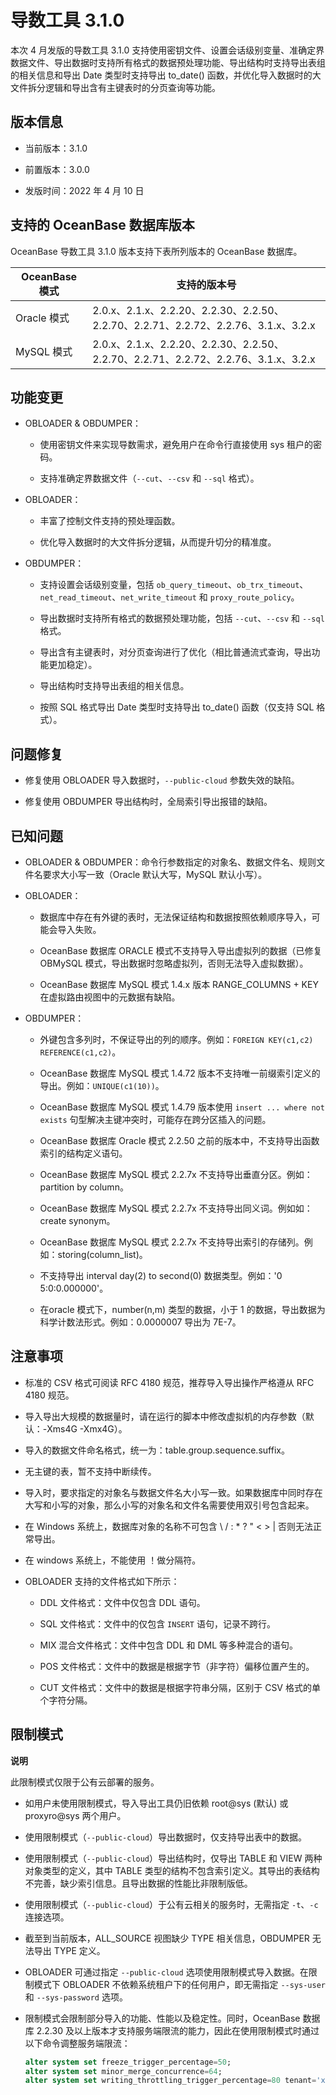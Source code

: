 # 导数工具 3.1.0


本次 4 月发版的导数工具 3.1.0 支持使用密钥文件、设置会话级别变量、准确定界数据文件、导出数据时支持所有格式的数据预处理功能、导出结构时支持导出表组的相关信息和导出 Date 类型时支持导出 to_date() 函数，并优化导入数据时的大文件拆分逻辑和导出含有主键表时的分页查询等功能。

版本信息 
-------------------------

* 当前版本：3.1.0

  

* 前置版本：3.0.0

  

* 发版时间：2022 年 4 月 10 日

  




支持的 OceanBase 数据库版本 
----------------------------------------

OceanBase 导数工具 3.1.0 版本支持下表所列版本的 OceanBase 数据库。


|         **OceanBase 模式**         |                                               **支持的版本号**                                                |
|-------------------------|--------------------------------------------------------------------------------------------------------|
| Oracle 模式 | 2.0.x、2.1.x、2.2.20、2.2.30、2.2.50、2.2.70、2.2.71、2.2.72、2.2.76、3.1.x、3.2.x                    |
| MySQL 模式  | 2.0.x、2.1.x、2.2.20、2.2.30、2.2.50、2.2.70、2.2.71、2.2.72、2.2.76、3.1.x、3.2.x |



功能变更 
-------------------------

* OBLOADER & OBDUMPER：

  * 使用密钥文件来实现导数需求，避免用户在命令行直接使用 sys 租户的密码。

    
  
  * 支持准确定界数据文件（`--cut`、`--csv` 和 `--sql` 格式）。

    
  

  

* OBLOADER：

  * 丰富了控制文件支持的预处理函数。

    
  
  * 优化导入数据时的大文件拆分逻辑，从而提升切分的精准度。

    
  

  

* OBDUMPER：

  * 支持设置会话级别变量，包括 `ob_query_timeout`、`ob_trx_timeout`、`net_read_timeout`、`net_write_timeout` 和 `proxy_route_policy`。

    
  
  * 导出数据时支持所有格式的数据预处理功能，包括 `--cut`、`--csv` 和 `--sql` 格式。

    
  
  * 导出含有主键表时，对分页查询进行了优化（相比普通流式查询，导出功能更加稳定）。

    
  
  * 导出结构时支持导出表组的相关信息。

    
  
  * 按照 SQL 格式导出 Date 类型时支持导出 to_date() 函数（仅支持 SQL 格式）。

    
  

  




问题修复 
-------------------------

* 修复使用 OBLOADER 导入数据时，`--public-cloud` 参数失效的缺陷。

  

* 修复使用 OBDUMPER 导出结构时，全局索引导出报错的缺陷。

  




已知问题 
-------------------------

* OBLOADER & OBDUMPER：命令行参数指定的对象名、数据文件名、规则文件名要求大小写一致（Oracle 默认大写，MySQL 默认小写）。

  

* OBLOADER：

  * 数据库中存在有外键的表时，无法保证结构和数据按照依赖顺序导入，可能会导入失败。

    
  
  * OceanBase 数据库 ORACLE 模式不支持导入导出虚拟列的数据（已修复 OBMySQL 模式，导出数据时忽略虚拟列，否则无法导入虚拟数据）。

    
  
  * OceanBase 数据库 MySQL 模式 1.4.x 版本 RANGE_COLUMNS + KEY 在虚拟路由视图中的元数据有缺陷。

    
  

  

* OBDUMPER：

  * 外键包含多列时，不保证导出的列的顺序。例如：`FOREIGN KEY(c1,c2) REFERENCE(c1,c2)`。

    
  
  * OceanBase 数据库 MySQL 模式 1.4.72 版本不支持唯一前缀索引定义的导出。例如：`UNIQUE(c1(10))`。

    
  
  * OceanBase 数据库 MySQL 模式 1.4.79 版本使用 `insert ... where not exists` 句型解决主键冲突时，可能存在跨分区插入的问题。

    
  
  * OceanBase 数据库 Oracle 模式 2.2.50 之前的版本中，不支持导出函数索引的结构定义语句。

    
  
  * OceanBase 数据库 MySQL 模式 2.2.7x 不支持导出垂直分区。例如：partition by column。

    
  
  * OceanBase 数据库 MySQL 模式 2.2.7x 不支持导出同义词。例如如：create synonym。

    
  
  * OceanBase 数据库 MySQL 模式 2.2.7x 不支持导出索引的存储列。例如：storing(column_list)。

    
  
  * 不支持导出 interval day(2) to second(0) 数据类型。例如：'0 5:0:0.000000'。

    
  
  * 在oracle 模式下，number(n,m) 类型的数据，小于 1 的数据，导出数据为科学计数法形式。例如：0.0000007 导出为 7E-7。

    
  

  




注意事项 
-------------------------

* 标准的 CSV 格式可阅读 RFC 4180 规范，推荐导入导出操作严格遵从 RFC 4180 规范。

  

* 导入导出大规模的数据量时，请在运行的脚本中修改虚拟机的内存参数（默认：-Xms4G -Xmx4G）。

  

* 导入的数据文件命名格式，统一为：table.group.sequence.suffix。

  

* 无主键的表，暂不支持中断续传。

  

* 导入时，要求指定的对象名与数据文件名大小写一致。如果数据库中同时存在大写和小写的对象，那么小写的对象名和文件名需要使用双引号包含起来。

  

* 在 Windows 系统上，数据库对象的名称不可包含 \\ / : \* ? " \< \> \| 否则无法正常导出。

  

* 在 windows 系统上，不能使用 ！做分隔符。

  

* OBLOADER 支持的文件格式如下所示：

  * DDL 文件格式：文件中仅包含 DDL 语句。

    
  
  * SQL 文件格式：文件中的仅包含 `INSERT` 语句，记录不跨行。

    
  
  * MIX 混合文件格式：文件中包含 DDL 和 DML 等多种混合的语句。

    
  
  * POS 文件格式：文件中的数据是根据字节（非字符）偏移位置产生的。

    
  
  * CUT 文件格式：文件中的数据是根据字符串分隔，区别于 CSV 格式的单个字符分隔。

    
  

  




限制模式 
-------------------------

**说明**



此限制模式仅限于公有云部署的服务。

* 如用户未使用限制模式，导入导出工具仍旧依赖 root@sys (默认) 或 proxyro@sys 两个用户。

  

* 使用限制模式（`--public-cloud`）导出数据时，仅支持导出表中的数据。

  

* 使用限制模式（`--public-cloud`）导出结构时，仅导出 TABLE 和 VIEW 两种对象类型的定义，其中 TABLE 类型的结构不包含索引定义。其导出的表结构不完善，缺少索引信息。且导出数据的性能比非限制版低。

  

* 使用限制模式（`--public-cloud`）于公有云相关的服务时，无需指定 `-t`、`-c` 连接选项。

  

* 截至到当前版本，ALL_SOURCE 视图缺少 TYPE 相关信息，OBDUMPER 无法导出 TYPE 定义。

  

* OBLOADER 可通过指定 `--public-cloud` 选项使用限制模式导入数据。在限制模式下 OBLOADER 不依赖系统租户下的任何用户，即无需指定 `--sys-user` 和 `--sys-password` 选项。

  

* 限制模式会限制部分导入的功能、性能以及稳定性。同时，OceanBase 数据库 2.2.30 及以上版本才支持服务端限流的能力，因此在使用限制模式时通过以下命令调整服务端限流：

  ```sql
  alter system set freeze_trigger_percentage=50;
  alter system set minor_merge_concurrence=64;
  alter system set writing_throttling_trigger_percentage=80 tenant='xxx';
  ```

  



